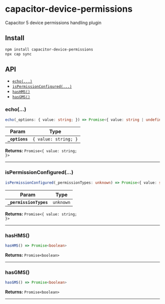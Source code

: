# capacitor-device-permissions

Capacitor 5 device permissions handling plugin

## Install

```bash
npm install capacitor-device-permissions
npx cap sync
```

## API

<docgen-index>

* [`echo(...)`](#echo)
* [`isPermissionConfigured(...)`](#ispermissionconfigured)
* [`hasHMS()`](#hashms)
* [`hasGMS()`](#hasgms)

</docgen-index>

<docgen-api>
<!--Update the source file JSDoc comments and rerun docgen to update the docs below-->

### echo(...)

```typescript
echo(_options: { value: string; }) => Promise<{ value: string | undefined; }>
```

| Param          | Type                            |
| -------------- | ------------------------------- |
| **`_options`** | <code>{ value: string; }</code> |

**Returns:** <code>Promise&lt;{ value: string; }&gt;</code>

--------------------


### isPermissionConfigured(...)

```typescript
isPermissionConfigured(_permissionTypes: unknown) => Promise<{ value: string | undefined; }>
```

| Param                  | Type                 |
| ---------------------- | -------------------- |
| **`_permissionTypes`** | <code>unknown</code> |

**Returns:** <code>Promise&lt;{ value: string; }&gt;</code>

--------------------


### hasHMS()

```typescript
hasHMS() => Promise<boolean>
```

**Returns:** <code>Promise&lt;boolean&gt;</code>

--------------------


### hasGMS()

```typescript
hasGMS() => Promise<boolean>
```

**Returns:** <code>Promise&lt;boolean&gt;</code>

--------------------

</docgen-api>
